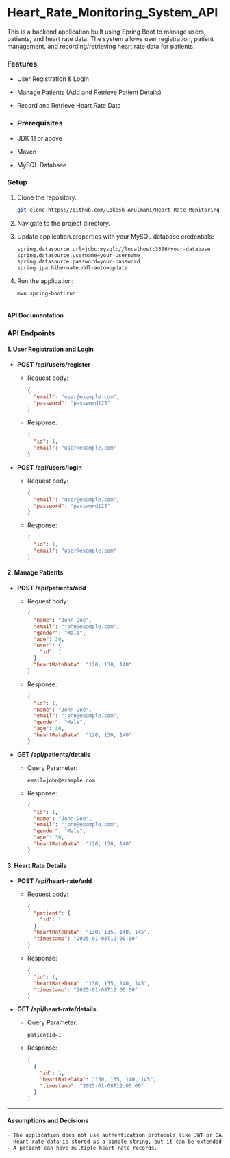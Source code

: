 # Heart_Rate_Monitoring_System_API
This is a backend application built using Spring Boot to manage users, patients, and heart rate data. The system allows user registration, patient management, and recording/retrieving heart rate data for patients.

### Features
- User Registration & Login
- Manage Patients (Add and Retrieve Patient Details)
- Record and Retrieve Heart Rate Data

- ### Prerequisites
- JDK 11 or above
- Maven
- MySQL Database

### Setup

1. Clone the repository:
   ```bash
   git clone https://github.com/Lokesh-Arulmani/Heart_Rate_Monitoring_System_API.git

2. Navigate to the project directory.

3. Update application.properties with your MySQL database credentials:
   ```bash
   spring.datasource.url=jdbc:mysql://localhost:3306/your-database
   spring.datasource.username=your-username
   spring.datasource.password=your-password
   spring.jpa.hibernate.ddl-auto=update

4. Run the application:
   ```bash
   mvn spring-boot:run



#### API Documentation

### API Endpoints

#### 1. User Registration and Login

- **POST /api/users/register**
  - Request body:
    ```json
    {
      "email": "user@example.com",
      "password": "password123"
    }
    ```
  - Response:
    ```json
    {
      "id": 1,
      "email": "user@example.com"
    }
    ```

- **POST /api/users/login**
  - Request body:
    ```json
    {
      "email": "user@example.com",
      "password": "password123"
    }
    ```
  - Response:
    ```json
    {
      "id": 1,
      "email": "user@example.com"
    }
    ```

#### 2. Manage Patients

- **POST /api/patients/add**
  - Request body:
    ```json
    {
      "name": "John Doe",
      "email": "john@example.com",
      "gender": "Male",
      "age": 30,
      "user": {
        "id": 1
      },
      "heartRateData": "120, 130, 140"
    }
    ```
  - Response:
    ```json
    {
      "id": 1,
      "name": "John Doe",
      "email": "john@example.com",
      "gender": "Male",
      "age": 30,
      "heartRateData": "120, 130, 140"
    }
    ```

- **GET /api/patients/details**
  - Query Parameter:
    ```plaintext
    email=john@example.com
    ```
  - Response:
    ```json
    {
      "id": 1,
      "name": "John Doe",
      "email": "john@example.com",
      "gender": "Male",
      "age": 30,
      "heartRateData": "120, 130, 140"
    }
    ```

#### 3. Heart Rate Details

- **POST /api/heart-rate/add**
  - Request body:
    ```json
    {
      "patient": {
        "id": 1
      },
      "heartRateData": "130, 135, 140, 145",
      "timestamp": "2025-01-08T12:00:00"
    }
    ```
  - Response:
    ```json
    {
      "id": 1,
      "heartRateData": "130, 135, 140, 145",
      "timestamp": "2025-01-08T12:00:00"
    }
    ```

- **GET /api/heart-rate/details**
  - Query Parameter:
    ```plaintext
    patientId=1
    ```
  - Response:
    ```json
    [
      {
        "id": 1,
        "heartRateData": "130, 135, 140, 145",
        "timestamp": "2025-01-08T12:00:00"
      }
    ]
    ```

---

#### **Assumptions and Decisions**

```markdown
- The application does not use authentication protocols like JWT or OAuth for simplicity. Email and password validation is used for registration and login.
- Heart rate data is stored as a simple string, but it can be extended to a more complex structure (e.g., JSON or time-series data).
- A patient can have multiple heart rate records.



